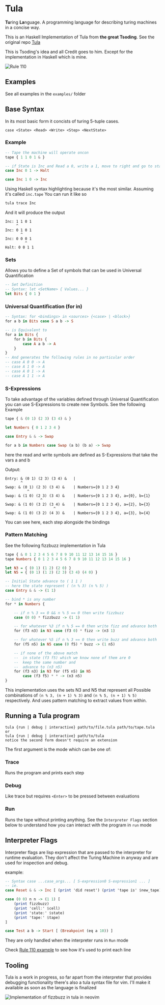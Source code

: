 # Tula
**Tu**ring **La**nguage. A programming language for describing turing machines in a concise way.

This is an Haskell Implementation of Tula from **the great Tsoding**. See the original repo [Tula](https://github.com/tsoding/tula)

This is Tsoding's idea and all Credit goes to him.
Except for the implementation in Haskell which is mine.

![Rule 110](images/110.png)

## Examples
See all examples in the `examples/` folder

## Base Syntax
In its most basic form it concists of turing 5-tuple cases.
```
case <State> <Read> <Write> <Step> <NextState>
```

### Example
```hs
-- Tape the machine will operate oncon
tape { 1 1 0 1 & }

-- if State is Inc and Read a 0, write a 1, move to right and go to state Halt
case Inc 0 1 -> Halt

case Inc 1 0 -> Inc

```
Using Haskell syntax highlighting because it's the most similar.
Assuming it's called `inc.tape` You can run it like so
```bash
tula trace Inc
```
And it will produce the output
```
Inc: 1 1 0 1
     ^
Inc: 0 1 0 1
       ^
Inc: 0 0 0 1
         ^
Halt: 0 0 1 1
```

### Sets 
Allows you to define a Set of symbols that can be used in Universal Quantification
```hs
-- Set Definition
-- Syntax: let <SetName> { Values... }
let Bits { 0 1 }
```

### Universal Quantification (for in)
```hs
-- Syntax: for <bindings> in <sources> {<case> | <block>}
for a b in Bits case S a b -> S

-- is Equivalent to
for a in Bits {
    for b in Bits {
        case A a b -> A
    }
}
-- And generates the following rules in no particular order
-- case A 0 0 -> A
-- case A 1 0 -> A
-- case A 0 1 -> A
-- case A 1 1 -> A
```

### S-Expressions
To take advantage of the variables defined through Universal Quantification you can use S-Expressions
to create new Symbols. See the following Example

```hs
tape { & (0 1) (2 3) (3 4) & }

let Numbers { 0 1 2 3 4 }

case Entry & & -> Swap

for a b in Numbers case Swap (a b) (b a) -> Swap
```
here the read and write symbols are defined as S-Expressions that take the vars a and b

Output:
```
Entry: & (0 1) (2 3) (3 4) &   | 
       ^
Swap: & (0 1) (2 3) (3 4) &    | Numbers={0 1 2 3 4}
          ^
Swap: & (1 0) (2 3) (3 4) &    | Numbers={0 1 2 3 4}, a={0}, b={1}
                ^
Swap: & (1 0) (3 2) (3 4) &    | Numbers={0 1 2 3 4}, a={2}, b={3}
                      ^
Swap: & (1 0) (3 2) (4 3) &    | Numbers={0 1 2 3 4}, a={3}, b={4}
```
You can see here, each step alongside the bindings

### Pattern Matching
See the following fizzbuzz implementation in Tula
```hs
tape { & 0 1 2 3 4 5 6 7 8 9 10 11 12 13 14 15 16 }
tape Numbers { 0 1 2 3 4 5 6 7 8 9 10 11 12 13 14 15 16 }

let N3 = { (0 1) (1 2) (2 0) }
let N5 = { (0 1) (1 2) (2 3) (3 4) (4 0) }

-- Initial State advance to ( 1 1 )
-- here the state represent ( (n % 3) (n % 5) )
case Entry & & -> (1 1)

-- bind * is any number
for * in Numbers {

    -- if n % 3 == 0 && n % 5 == 0 then write fizzbuzz
    case (0 0) * fizzbuzz -> (1 1)				

    -- for whatever %3 if n % 5 == 0 then write fizz and advance both
    for (f3 n3) in N3 case (f3 0) * fizz -> (n3 1)

    -- for whatever %5 if n % 3 == 0 then write buzz and advance both
    for (f5 n5) in N5 case (0 f5) * buzz -> (1 n5)

    -- if none of the above match
    --  in state (f3 f5) which we know none of them are 0
    --  keep the same number and
    --  advance to (n3 n5)
    for (f3 n3) in N3 for (f5 n5) in N5
        case (f3 f5) * * -> (n3 n5)
}
```
This implementation uses the sets N3 and N5 that represent all Possible combinations of `(n % 3, (n + 1) % 3)` 
and `(n % 5, (n + 1) % 5)` respectively. And uses pattern matching to extract values from within.


## Running a Tula program
```
tula {run | debug | interactive} path/to/file.tula path/to/tape.tula
or
tula {run | debug | interactive} path/to/tula
notice the second form doesn't require an extension
```
The first argument is the mode which can be one of:

### Trace
Runs the program and prints each step

### Debug
Like trace but requires `<Enter>` to be pressed between evaluations

### Run
Runs the tape without printing anything.
See the `Interpreter Flags` section below to understand how you
can interact with the program in `run` mode

## Interpreter Flags
Interpreter flags are lisp expression that are passed to the interpreter for runtime evaluation.
They don't affect the Turing Machine in anyway and are used for inspection and debug.

example:
```hs
-- Syntax case ...case_args... [ S-expression0 S-expression1 ... ]
-- ie.
case Reset & & -> Inc [ (print 'did reset') (print 'tape is' $new_tape)]

case (0 0) n n -> (1 1) [
    (print fizzbuzz)
    (print 'cell:' $cell)
    (print 'state:' $state)
    (print 'tape:' $tape)
]

case Test a b -> Start [ (Breakpoint (eq a 10)) ]
```

They are only handled when the interpreter runs in `Run` mode

Check [Rule 110 example](examples/110.tula) to see how it's used to print each line


## Tooling
Tula is a work in progress, so far apart from the interpreter that provides 
debugging functionality there's also a tula syntax file for vim. I'll make it available as soon
as the language is finalized

![Implementation of fizzbuzz in tula in neovim](images/fizzbuzz.png)


